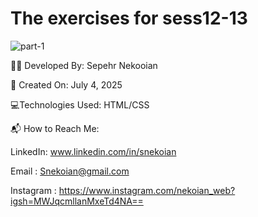 # The exercises for sess12-13
![part-1](https://github.com/user-attachments/assets/52fc5d71-de49-4726-941e-8c66ba92325c)


👨‍💻 Developed By: Sepehr Nekooian

📅 Created On: July 4, 2025

💻Technologies Used: HTML/CSS 

📬 How to Reach Me:

LinkedIn: www.linkedin.com/in/snekoian

Email : Snekoian@gmail.com

Instagram : https://www.instagram.com/nekoian_web?igsh=MWJqcmllanMxeTd4NA==
